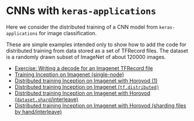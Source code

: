 # CNNs with `keras-applications`
Here we consider the distributed training of a CNN model from `keras-applications` for image classification.

These are simple examples intended only to show how to add the code for distributed training from data stored as a set of TFRecord files. The dataset is a randomly drawn subset of ImageNet of about 120000 images.

 * [Exercise: Writing a decode for an Imagenet TFRecord file](00_decoding-imagenet.ipynb)
 * [Training Inception on Imagenet (single-node)](01_inceptionv3_tfr.ipynb)
 * [Distributed training Inception on Imagenet with Horovod (1)](dist/02_inceptionv3-hvd_tfr.ipynb)
 * [Distributed training Inception on Imagenet (`tf.distributed)`](dist/04_inceptionv3-tf.dist.ipynb)
 * [Distributed training Inception on Imagenet with Horovod (`dataset.shard`/interleave)](dist/05_inceptionv3-hvd_tfr.ipynb)
 * [Distributed training Inception on Imagenet with Horovod (sharding files by hand/interleave)](dist/06_inceptionv3-hvd_tfr.ipynb)
